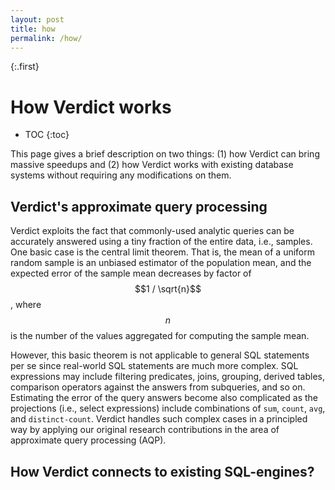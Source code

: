 ```yaml
---
layout: post
title: how
permalink: /how/
---
```


{:.first}
# How Verdict works

* TOC
{:toc}

This page gives a brief description on two things: (1) how Verdict can bring massive speedups and (2) how Verdict works with existing database systems without requiring any modifications on them.


## Verdict's approximate query processing

Verdict exploits the fact that commonly-used analytic queries can be accurately answered using a tiny fraction of the entire data, i.e., samples. One basic case is the central limit theorem. That is, the mean of a uniform random sample is an unbiased estimator of the population mean, and the expected error of the sample mean decreases by factor of $$1 / \sqrt{n}$$, where $$n$$ is the number of the values aggregated for computing the sample mean.

However, this basic theorem is not applicable to general SQL statements per se since real-world SQL statements are much more complex. SQL expressions may include filtering predicates, joins, grouping, derived tables, comparison operators against the answers from subqueries, and so on. Estimating the error of the query answers become also complicated as the projections (i.e., select expressions) include combinations of `sum`, `count`, `avg`, and `distinct-count`. Verdict handles such complex cases in a principled way by applying our original research contributions in the area of approximate query processing (AQP).


## How Verdict connects to existing SQL-engines?
